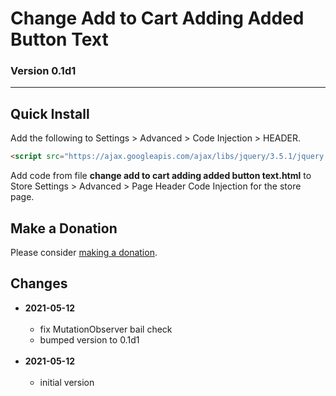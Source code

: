 # Change Add to Cart Adding Added Button Text

### Version 0.1d1

---

## Quick Install

Add the following to Settings > Advanced > Code Injection > HEADER.

```html
<script src="https://ajax.googleapis.com/ajax/libs/jquery/3.5.1/jquery.min.js"></script>
```

Add code from file **change add to cart adding added button text.html** to Store
Settings > Advanced > Page Header Code Injection for the store page.

## Make a Donation

Please consider [making a donation](https://github.com/tomsWebConsulting/twcsl#make-a-donation).

## Changes

* **2021-05-12**
<br><br>
  * fix MutationObserver bail check
  * bumped version to 0.1d1
  <br><br>
* **2021-05-12**
<br><br>
  * initial version
